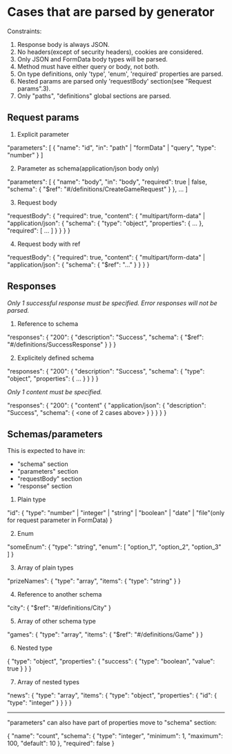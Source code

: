 # Cases that are parsed by generator

Constraints:
1. Response body is always JSON.  
2. No headers(except of security headers), cookies are considered.  
3. Only JSON and FormData body types will be parsed.  
4. Method must have either query or body, not both.  
5. On type definitions, only 'type', 'enum', 'required' properties are parsed.  
6. Nested params are parsed only 'requestBody' section(see "Request params".3).  
7. Only "paths", "definitions" global sections are parsed.  

## Request params

1. Explicit parameter

"parameters": [
    {
        "name": "id",
        "in": "path" | "formData" | "query",
        "type": "number"
    }
]

2. Parameter as schema(application/json body only)

"parameters": [
    {
        "name": "body",
        "in": "body",
        "required": true | false,
        "schema": {
            "$ref": "#/definitions/CreateGameRequest"
        }
    },
    ...
]

3. Request body

"requestBody": {
    "required": true,
    "content": {
        "multipart/form-data" | "application/json": {
            "schema": {
                "type": "object",
                "properties": {
                    ...
                },
                "required": [
                    ...
                ]
            }
        }
    }
}

4. Request body with ref

"requestBody": {
    "required": true,
    "content": {
        "multipart/form-data" | "application/json": {
            "schema": {
                "$ref": "..."
            }
        }
    }
}

## Responses

*Only 1 successful response must be specified.*
*Error responses will not be parsed.*

1. Reference to schema

"responses": {
    "200": {
        "description": "Success",
        "schema": {
            "$ref": "#/definitions/SuccessResponse"
        }
    }
}

2. Explicitely defined schema

"responses": {
    "200": {
        "description": "Success",
        "schema": {
            "type": "object",
            "properties": {
                ...
            }
        }
    }
}

*Only 1 content must be specified.*

"responses": {
    "200": {
        "content" {
            "application/json": {
                "description": "Success",
                "schema": {
                   <one of 2 cases above>
                }
            }
        }
    }
}

## Schemas/parameters

This is expected to have in:
- "schema" section  
- "parameters" section  
- "requestBody" section  
- "response" section  


1. Plain type

"id": {
    "type": "number" | "integer" | "string" | "boolean" | "date" | "file"(only for request parameter in FormData)
}

2. Enum

"someEnum": {
    "type": "string",
    "enum": [
        "option_1",
        "option_2",
        "option_3"
    ]
}

3. Array of plain types

"prizeNames": {
    "type": "array",
    "items": {
        "type": "string"
    }
}

4. Reference to another schema

"city": {
    "$ref": "#/definitions/City"
}

5. Array of other schema type

"games": {
    "type": "array",
    "items": {
        "$ref": "#/definitions/Game"
    }
}

6. Nested type

{
    "type": "object",
    "properties": {
        "success": {
            "type": "boolean",
            "value": true
        }
    }
}

7. Array of nested types

"news": {
    "type": "array",
    "items": {
        "type": "object",
        "properties": {
            "id": {
                "type": "integer"
            }
        }
    }
}

-----------------------

"parameters" can also have part of properties move to "schema" section:

{
    "name": "count",
    "schema": {
        "type": "integer",
        "minimum": 1,
        "maximum": 100,
        "default": 10
    },
    "required": false
}
